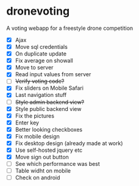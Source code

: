 # dronevoting
A voting webapp for a freestyle drone competition

- [x] Ajax
- [x] Move sql credentials
- [x] On duplicate update
- [x] Fix average on showall
- [x] Move to server
- [x] Read input values from server
- [ ] ~~Verify voting code?~~
- [x] Fix sliders on Mobile Safari
- [x] Last navigation stuff
- [ ] ~~Style admin backend view?~~
- [x] Style public backend view
- [x] Fix the pictures
- [x] Enter key
- [x] Better looking checkboxes
- [x] Fix mobile design
- [x] Fix desktop design (already made at work)
- [x] Use self-hosted jquery etc
- [x] Move sign out button
- [ ] See which performance was best
- [ ] Table widht on mobile
- [ ] Check on android
